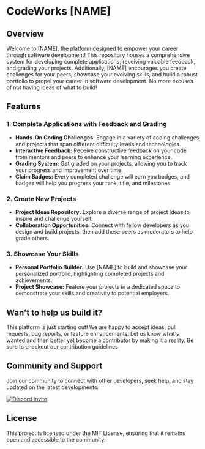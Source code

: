 ﻿# CodeWorks [NAME]

## Overview

Welcome to [NAME], the platform designed to empower your career through software development! This repository houses a comprehensive system for developing complete applications, receiving valuable feedback, and grading your projects. Additionally, [NAME] encourages you create challenges for your peers, showcase your evolving skills, and build a robust portfolio to propel your career in software development. No more excuses of not having ideas of what to build!

## Features

### 1. Complete Applications with Feedback and Grading

   - **Hands-On Coding Challenges:** Engage in a variety of coding challenges and projects that span different difficulty levels and technologies.
   - **Interactive Feedback:** Receive constructive feedback on your code from mentors and peers to enhance your learning experience.
   - **Grading System:** Get graded on your projects, allowing you to track your progress and improvement over time.
   - **Claim Badges:** Every completed challenge will earn you badges, and badges will help you progress your rank, title, and milestones.

### 2. Create New Projects

   - **Project Ideas Repository:** Explore a diverse range of project ideas to inspire and challenge yourself.
   - **Collaboration Opportunities:** Connect with fellow developers as you design and build projects, then add these peers as moderators to help grade others.

### 3. Showcase Your Skills

   - **Personal Portfolio Builder:** Use [NAME] to build and showcase your personalized portfolio, highlighting completed projects and achievements.
   - **Project Showcase:** Feature your projects in a dedicated space to demonstrate your skills and creativity to potential employers.

## Wan't to help us build it?

This platform is just starting out! We are happy to accept ideas, pull requests, bug reports, or feature enhancements. Let us know what's wanted and then better yet become a contributor by making it a reality. Be sure to checkout our contribution guidelines

## Community and Support
Join our community to connect with other developers, seek help, and stay updated on the latest developments:

<a href="https://discord.gg/QUBGYMJ" align="left" target="_blank">
  <img alt="Discord Invite" src="https://img.shields.io/badge/CodeWorks%20Discord-5865F2?logo=discord&logoColor=fff" title="CodeWorks Discord"/>
</a>
  
## License
This project is licensed under the MIT License, ensuring that it remains open and accessible to the community.
